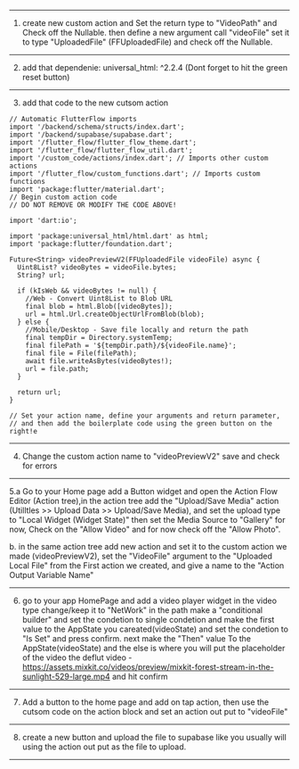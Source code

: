 ---------------------------------------------------------------------------------------------------------------------------
1. create new custom action and Set the return type to "VideoPath" and Check off the Nullable.
then define a new argument call "videoFile" set it to type "UploadedFile" (FFUploadedFile) and check off the Nullable.
---------------------------------------------------------------------------------------------------------------------------
2. add that dependenie: universal_html: ^2.2.4 (Dont forget to hit the green reset button) 
---------------------------------------------------------------------------------------------------------------------------
3. add that code to the new cutsom action

```
// Automatic FlutterFlow imports
import '/backend/schema/structs/index.dart';
import '/backend/supabase/supabase.dart';
import '/flutter_flow/flutter_flow_theme.dart';
import '/flutter_flow/flutter_flow_util.dart';
import '/custom_code/actions/index.dart'; // Imports other custom actions
import '/flutter_flow/custom_functions.dart'; // Imports custom functions
import 'package:flutter/material.dart';
// Begin custom action code
// DO NOT REMOVE OR MODIFY THE CODE ABOVE!

import 'dart:io';

import 'package:universal_html/html.dart' as html;
import 'package:flutter/foundation.dart';

Future<String> videoPreviewV2(FFUploadedFile videoFile) async {
  Uint8List? videoBytes = videoFile.bytes;
  String? url;

  if (kIsWeb && videoBytes != null) {
    //Web - Convert Uint8List to Blob URL
    final blob = html.Blob([videoBytes]);
    url = html.Url.createObjectUrlFromBlob(blob);
  } else {
    //Mobile/Desktop - Save file locally and return the path
    final tempDir = Directory.systemTemp;
    final filePath = '${tempDir.path}/${videoFile.name}';
    final file = File(filePath);
    await file.writeAsBytes(videoBytes!);
    url = file.path;
  }

  return url;
}

// Set your action name, define your arguments and return parameter,
// and then add the boilerplate code using the green button on the right!e
```
---------------------------------------------------------------------------------------------------------------------------
4. Change the custom action name to "videoPreviewV2" save and check for errors
---------------------------------------------------------------------------------------------------------------------------
5.a Go to your Home page add a Button widget and open the Action Flow Editor (Action tree),in the action tree add the 
"Upload/Save Media" action (Utilltles >> Upload Data >> Upload/Save Media),
and set the upload type to "Local Widget (Widget State)" then set the Media Source to "Gallery" for now, Check on the "Allow Video" and for now
check off the "Allow Photo".

b. 
 in the same action tree add new action and set it to the custom action we made (videoPreviewV2), set the "VideoFile" argument to the
"Uploaded Local File" from the First action we created, and give a name to the "Action Output Variable Name"

---------------------------------------------------------------------------------------------------------------------------
6. go to your app HomePage and add a video player widget in the video type change/keep it to "NetWork"
in the path make a "conditional builder" and set the condetion to single condetion and make the first value
to the AppState you careated(videoState) and set the condetion to "Is Set" and press confirm. next make the "Then" value
To the AppState(videoState) and the else is where you will put the placeholder of the video
the deflut video - https://assets.mixkit.co/videos/preview/mixkit-forest-stream-in-the-sunlight-529-large.mp4
and hit confirm
---------------------------------------------------------------------------------------------------------------------------
7. Add a button to the home page and add on tap action, then use the cutsom code on the action block and set
an action out put to "videoFile"
---------------------------------------------------------------------------------------------------------------------------
8. create a new button and upload the file to supabase like you usually will using the action out put as the file to upload.
---------------------------------------------------------------------------------------------------------------------------
